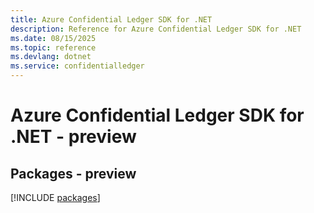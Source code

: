 ```yaml
---
title: Azure Confidential Ledger SDK for .NET
description: Reference for Azure Confidential Ledger SDK for .NET
ms.date: 08/15/2025
ms.topic: reference
ms.devlang: dotnet
ms.service: confidentialledger
---
```

# Azure Confidential Ledger SDK for .NET - preview
## Packages - preview
[!INCLUDE [packages](confidential-ledger-index.md)]